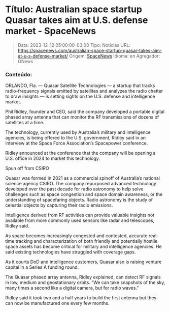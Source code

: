 # Título: Australian space startup Quasar takes aim at U.S. defense market - SpaceNews

>Data: 2023-12-12 05:00:00-03:00
>Tipo: Notícias
>URL: https://spacenews.com/australian-space-startup-quasar-takes-aim-at-u-s-defense-market/
>Origem: [SpaceNews](https://spacenews.com)
>Idioma: en
>Agregador: GNews

### Conteúdo:

ORLANDO, Fla. — Quasar Satellite Technologies — a startup that tracks radio-frequency signals emitted by satellites and analyzes the radio chatter to draw insights — is setting sights on the U.S. defense and intelligence market.

Phil Ridley, founder and CEO, said the company developed a portable digital phased array antenna that can monitor the RF transmissions of dozens of satellites at a time.

The technology, currently used by Australia’s military and intelligence agencies, is being offered to the U.S. government, Ridley said in an interview at the Space Force Association’s Spacepower conference.

Ridley announced at the conference that the company will be opening a U.S. office in 2024 to market this technology.

Spun off from CSIRO

Quasar was formed in 2021 as a commercial spinoff of Australia’s national science agency CSIRO. The company repurposed advanced technology developed over the past decade for radio astronomy to help solve challenges such as space congestion and space domain awareness, or the understanding of spacefaring objects. Radio astronomy is the study of celestial objects by capturing their radio emissions.

Intelligence derived from RF activities can provide valuable insights not available from more commonly used sensors like radar and telescopes, Ridley said.

As space becomes increasingly congested and contested, accurate real-time tracking and characterization of both friendly and potentially hostile space assets has become critical for military and intelligence agencies. He said existing technologies have struggled with coverage gaps.

As it courts DoD and intelligence customers, Quasar also is raising venture capital in a Series A funding round.

The Quasar phased array antenna, Ridley explained, can detect RF signals in low, medium and geostationary orbits. “We can take snapshots of the sky, many times a second like a digital camera, but for radio waves.”

Ridley said it took two and a half years to build the first antenna but they can now be manufactured one every few months.
